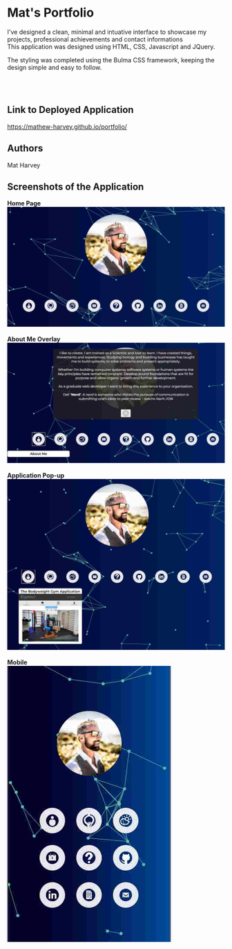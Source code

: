 # Mat's Portfolio
I've designed a clean, minimal and intuative interface to showcase my projects, professional achievements and contact informations
<br />
This application was designed using HTML, CSS, Javascript and JQuery.
<br />
<p>
The styling was completed using the Bulma CSS framework, keeping the design simple and easy to follow. 
 
<br /> <br /> 

## Link to Deployed Application
https://mathew-harvey.github.io/portfolio/
<br /> 

## Authors
Mat Harvey<br/>


## Screenshots of the Application
 
 <strong>Home Page</strong>
<br /> 
<img src="/assets/screenshot1.jpg">
<br /> <br /> 
<strong>About Me Overlay</strong>
 <br />
<img src="/assets/screenshot2.jpg">
<br /> <br /> 
<strong>Application Pop-up</strong>
<br /> 
<img src="/assets/screenshot3.jpg">
<br> <br /> 
<strong>Mobile</strong>
<br /> 
<img src="/assets/screenshot4.jpg">
<br> <br />

